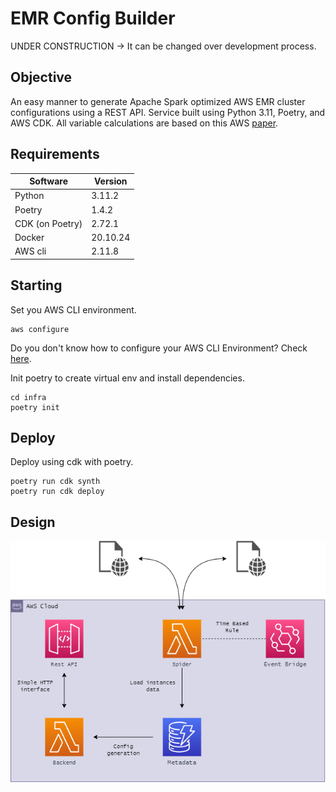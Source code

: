 # EMR Config Builder

UNDER CONSTRUCTION -> It can be changed over development process.

## Objective

An easy manner to generate Apache Spark optimized AWS EMR cluster configurations using a REST API.
Service built using Python 3.11, Poetry, and AWS CDK.
All variable calculations are based on this AWS [paper](https://aws.amazon.com/pt/blogs/big-data/best-practices-for-successfully-managing-memory-for-apache-spark-applications-on-amazon-emr/). </br >

## Requirements

| **Software**    | **Version** |
|-----------------|-------------|
| Python          | 3.11.2      |
| Poetry          | 1.4.2       |
| CDK (on Poetry) | 2.72.1      |
| Docker          | 20.10.24    |
| AWS cli         | 2.11.8      |

## Starting

Set you AWS CLI environment.
```
aws configure
```
Do you don't know how to configure your AWS CLI Environment? Check [here](https://docs.aws.amazon.com/cli/latest/userguide/cli-chap-configure.html).

Init poetry to create virtual env and install dependencies.
```
cd infra
poetry init
```

## Deploy

Deploy using cdk with poetry.
```
poetry run cdk synth
poetry run cdk deploy
```

## Design

![image](./assets/design/emr_config_builder.png)